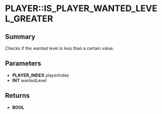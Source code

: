# PLAYER::IS_PLAYER_WANTED_LEVEL_GREATER

## Summary
Checks if the wanted level is less than a certain value.

## Parameters
* **PLAYER_INDEX** playerIndex
* **INT** wantedLevel

## Returns
* **BOOL**